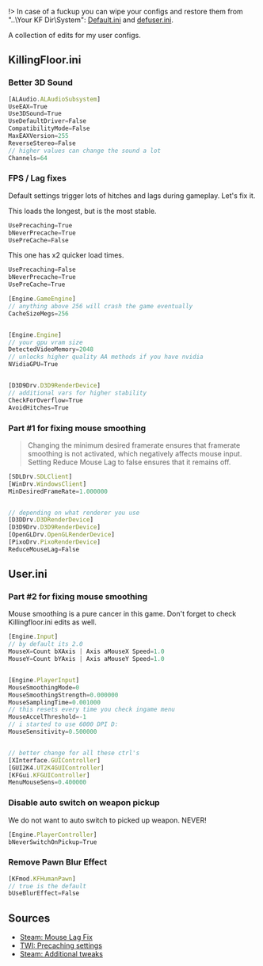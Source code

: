 !> In case of a fuckup you can wipe your configs and restore them from "..\Your KF Dir\System\": [Default.ini](https://github.com/InsultingPros/LazyKFWiki/tree/main/docs/_content/Default.ini) and [defuser.ini](https://github.com/InsultingPros/LazyKFWiki/tree/main/docs/_content/defuser.ini).

A collection of edits for my user configs.

## **KillingFloor.ini**

### Better 3D Sound

```js
[ALAudio.ALAudioSubsystem]
UseEAX=True
Use3DSound=True
UseDefaultDriver=False
CompatibilityMode=False
MaxEAXVersion=255
ReverseStereo=False
// higher values can change the sound a lot
Channels=64
```

### FPS / Lag fixes

Default settings trigger lots of hitches and lags during gameplay. Let's fix it.

This loads the longest, but is the most stable.

```js
UsePrecaching=True
bNeverPrecache=True
UsePreCache=False
```

This one has x2 quicker load times.

```js
UsePrecaching=False
bNeverPrecache=True
UsePreCache=True
```

```js
[Engine.GameEngine]
// anything above 256 will crash the game eventually
CacheSizeMegs=256


[Engine.Engine]
// your gpu vram size
DetectedVideoMemory=2048
// unlocks higher quality AA methods if you have nvidia
NVidiaGPU=True


[D3D9Drv.D3D9RenderDevice]
// additional vars for higher stability
CheckForOverflow=True
AvoidHitches=True
```

### Part #1 for fixing mouse smoothing

> Changing the minimum desired framerate ensures that framerate smoothing is not activated, which negatively affects mouse input. Setting Reduce Mouse Lag to false ensures that it remains off.

```js
[SDLDrv.SDLClient]
[WinDrv.WindowsClient]
MinDesiredFrameRate=1.000000


// depending on what renderer you use
[D3DDrv.D3DRenderDevice]
[D3D9Drv.D3D9RenderDevice]
[OpenGLDrv.OpenGLRenderDevice]
[PixoDrv.PixoRenderDevice]
ReduceMouseLag=False
```

## **User.ini**

### Part #2 for fixing mouse smoothing

Mouse smoothing is a pure cancer in this game. Don't forget to check Killingfloor.ini edits as well.

```js
[Engine.Input]
// by default its 2.0
MouseX=Count bXAxis | Axis aMouseX Speed=1.0
MouseY=Count bYAxis | Axis aMouseY Speed=1.0


[Engine.PlayerInput]
MouseSmoothingMode=0
MouseSmoothingStrength=0.000000
MouseSamplingTime=0.001000
// this resets every time you check ingame menu
MouseAccelThreshold=-1
// i started to use 6000 DPI D:
MouseSensitivity=0.500000


// better change for all these ctrl's
[XInterface.GUIController]
[GUI2K4.UT2K4GUIController]
[KFGui.KFGUIController]
MenuMouseSens=0.400000
```

### Disable auto switch on weapon pickup

We do not want to auto switch to picked up weapon. NEVER!

```js
[Engine.PlayerController]
bNeverSwitchOnPickup=True
```

### Remove Pawn Blur Effect

```js
[KFmod.KFHumanPawn]
// true is the default
bUseBlurEffect=False
```

## **Sources**

- [Steam: Mouse Lag Fix](https://steamcommunity.com/sharedfiles/filedetails/?id=910000377)
- [TWI: Precaching settings](https://forums.tripwireinteractive.com/index.php?threads/to-decrease-loadtimes-turn-off-precaching-and-change-game-cache-size.38730/#post-855070)
- [Steam: Additional tweaks](https://steamcommunity.com/sharedfiles/filedetails/?id=329586515)
